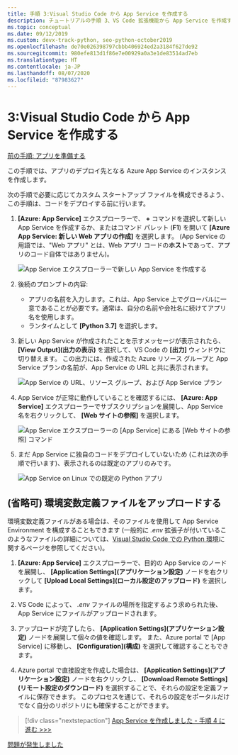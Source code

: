 ```yaml
---
title: 手順 3:Visual Studio Code から App Service を作成する
description: チュートリアルの手順 3、VS Code 拡張機能から App Service を作成する。
ms.topic: conceptual
ms.date: 09/12/2019
ms.custom: devx-track-python, seo-python-october2019
ms.openlocfilehash: de70e026398797cbbb406924ed2a3184f627de92
ms.sourcegitcommit: 980efe813d1f86e7e00929a0a3e1de83514ad7eb
ms.translationtype: HT
ms.contentlocale: ja-JP
ms.lasthandoff: 08/07/2020
ms.locfileid: "87983627"
---
```

# <a name="3-create-the-app-service-from-visual-studio-code"></a>3:Visual Studio Code から App Service を作成する

[前の手順: アプリを準備する](tutorial-deploy-app-service-on-linux-02.md)

この手順では、アプリのデプロイ先となる Azure App Service のインスタンスを作成します。

次の手順で必要に応じてカスタム スタートアップ ファイルを構成できるよう、この手順は、コードをデプロイする前に行います。

1. **[Azure: App Service]** エクスプローラーで、 **+** コマンドを選択して新しい App Service を作成するか、またはコマンド パレット (**F1**) を開いて **[Azure App Service: 新しい Web アプリの作成]** を選択します。 (App Service の用語では、"Web アプリ" とは、Web アプリ コードの**ホスト**であって、アプリのコード自体ではありません)。

    ![App Service エクスプローラーで新しい App Service を作成する](media/deploy-azure/create-new-app-service-in-app-service-explorer.png)

1. 後続のプロンプトの内容:

    - アプリの名前を入力します。これは、App Service 上でグローバルに一意であることが必要です。通常は、自分の名前や会社名に続けてアプリ名を使用します。
    - ランタイムとして **[Python 3.7]** を選択します。

1. 新しい App Service が作成されたことを示すメッセージが表示されたら、 **[View Output]\(出力の表示\)** を選択して、VS Code の **[出力]** ウィンドウに切り替えます。 この出力には、作成された Azure リソース グループと App Service プランの名前が、App Service の URL と共に表示されます。

    ![App Service の URL、リソース グループ、および App Service プラン](media/deploy-azure/url-for-your-new-app-service-and-resource-group-and-plan.png)

1. App Service が正常に動作していることを確認するには、 **[Azure: App Service]** エクスプローラーでサブスクリプションを展開し、App Service 名を右クリックして、 **[Web サイトの参照]** を選択します。

    ![App Service エクスプローラーの [App Service] にある [Web サイトの参照] コマンド](media/deploy-azure/select-command-to-browse-website-in-app-service.png)

1. まだ App Service に独自のコードをデプロイしていないため (これは次の手順で行います)、表示されるのは既定のアプリのみです。

    ![App Service on Linux での既定の Python アプリ](media/deploy-azure/default-python-app-on-app-service-on-linux.png)

## <a name="optional-upload-an-environment-variable-definitions-file"></a>(省略可) 環境変数定義ファイルをアップロードする

環境変数定義ファイルがある場合は、そのファイルを使用して App Service Environment を構成することもできます  (一般的に *.env* 拡張子が付いているこのようなファイルの詳細については、[Visual Studio Code での Python 環境](https://code.visualstudio.com/docs/python/environments#environment-variable-definitions-file)に関するページを参照してください)。

1. **[Azure: App Service]** エクスプローラーで、目的の App Service のノードを展開し、 **[Application Settings]\(アプリケーション設定\)** ノードを右クリックして **[Upload Local Settings]\(ローカル設定のアップロード\)** を選択します。

1. VS Code によって、 *.env* ファイルの場所を指定するよう求められた後、App Service にファイルがアップロードされます。

1. アップロードが完了したら、 **[Application Settings]\(アプリケーション設定\)** ノードを展開して個々の値を確認します。 また、Azure portal で [App Service] に移動し、 **[Configuration]\(構成\)** を選択して確認することもできます。

1. Azure portal で直接設定を作成した場合は、 **[Application Settings]\(アプリケーション設定\)** ノードを右クリックし、 **[Download Remote Settings]\(リモート設定のダウンロード\)** を選択することで、それらの設定を定義ファイルに保存できます。 このプロセスを通じて、それらの設定をポータルだけでなく自分のリポジトリにも確保することができます。

> [!div class="nextstepaction"]
> [App Service を作成しました - 手順 4 に進む >>>](tutorial-deploy-app-service-on-linux-04.md)

[問題が発生しました](https://www.research.net/r/PWZWZ52?tutorial=vscode-appservice-python&step=03-create-app-service)
